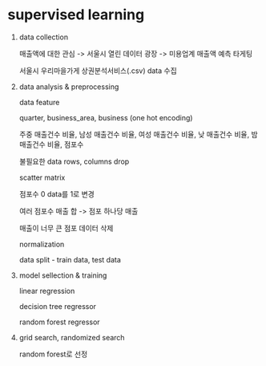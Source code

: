 # supervised learning

1. data collection

   매출액에 대한 관심 -> 서울시 열린 데이터 광장 -> 미용업계 매출액 예측 타게팅

   서울시 우리마을가게 상권분석서비스(.csv) data 수집

2. data analysis & preprocessing

   data feature

   quarter, business_area, business (one hot encoding)

   주중 매출건수 비율, 남성 매출건수 비율, 여성 매출건수 비율, 낮 매출건수 비율, 밤 매출건수 비율, 점포수

   불필요한 data rows, columns drop

   scatter matrix
   
   점포수 0 data를 1로 변경
   
   여러 점포수 매출 합 -> 점포 하나당 매출
   
   매출이 너무 큰 점포 데이터 삭제
   
   normalization

   data split - train data, test data

3. model sellection & training

   linear regression

   decision tree regressor

   random forest regressor

4. grid search, randomized search

   random forest로 선정
